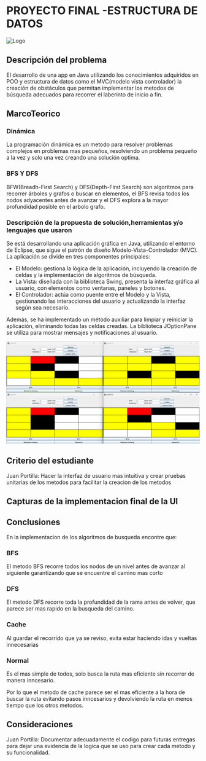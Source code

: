 # PROYECTO FINAL -ESTRUCTURA DE DATOS

![Logo](https://i.imgur.com/hvEOGF1.png)

## Descripción del problema

El desarrollo de una app en Java utilizando los conocimientos adquiridos en POO y estructura de datos como el MVC(modelo vista controlador) la creación de obstáculos que permitan implementar los metodos de búsqueda adecuados para recorrer el laberinto de inicio a fin.

## MarcoTeorico

### Dinámica

La programación dinámica es un metodo para resolver problemas complejos en problemas mas pequeños, resolviendo un problema pequeño a la vez y solo una vez creando una solución optima.

### BFS Y DFS

BFW(Breadh-First Search) y DFS(Depth-First Search) son algoritmos para recorrer árboles y grafos o buscar en elementos, el BFS revisa todos los nodos adyacentes antes de avanzar y el DFS explora a la mayor profundidad posible en el arbolo grafo.

### Descripción de la propuesta de solución,herramientas y/o lenguajes que usaron

Se está desarrollando una aplicación gráfica en Java, utilizando el entorno de Eclipse, que sigue el patrón de diseño Modelo-Vista-Controlador (MVC). La aplicación se divide en tres componentes principales:

- El Modelo: gestiona la lógica de la aplicación, incluyendo la creación de celdas y la implementación de algoritmos de búsqueda.
- La Vista: diseñada con la biblioteca Swing, presenta la interfaz gráfica al usuario, con elementos como ventanas, paneles y botones.
- El Controlador: actúa como puente entre el Modelo y la Vista, gestionando las interacciones del usuario y actualizando la interfaz según sea necesario.

Además, se ha implementado un método auxiliar para limpiar y reiniciar la aplicación, eliminando todas las celdas creadas. La biblioteca JOptionPane se utiliza para mostrar mensajes y notificaciones al usuario.

![ResultadoUI](.\src\\code.png)

## Criterio del estudiante

Juan Portilla: Hacer la interfaz de usuario mas intuitiva y crear pruebas unitarias de los metodos para facilitar la creacion de los metodos

## Capturas de la implementacion final de la UI

## Conclusiones

En la implementacion de los algoritmos de busqueda encontre que:

### BFS

El metodo BFS recorre todos los nodos de un nivel antes de avanzar al siguiente garantizando que se encuentre el camino mas corto

### DFS

El metodo DFS recorre toda la profundidad de la rama antes de volver, que parece ser mas rapido en la busqueda del camino.

### Cache

Al guardar el recorrido que ya se reviso, evita estar haciendo idas y vueltas innecesarias

### Normal

Es el mas simple de todos, solo busca la ruta mas eficiente sin recorrer de manera inncesario.

Por lo que el metodo de cache parece ser el mas eficiente a la hora de buscar la ruta evitando pasos inncesarios y devolviendo la ruta en menos tiempo que los otros metodos.

## Consideraciones

Juan Portilla: Documentar adecuadamente el codigo para futuras entregas para dejar una evidencia de la logica que se uso para crear cada metodo y su funcionalidad.

